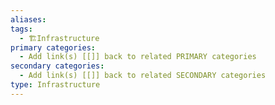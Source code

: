 ```yaml
---
aliases: 
tags:
  - 🏗️Infrastructure
primary categories:
  - Add link(s) [[]] back to related PRIMARY categories
secondary categories:
  - Add link(s) [[]] back to related SECONDARY categories
type: Infrastructure
---
```

